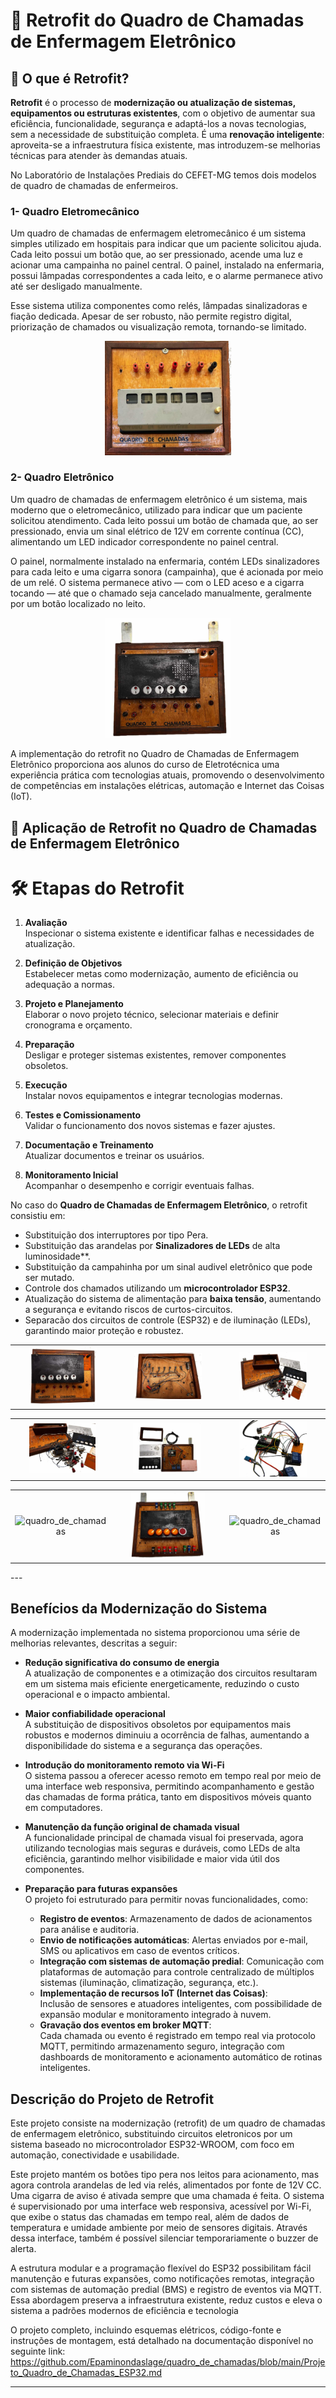 # 🔧 Retrofit do Quadro de Chamadas de Enfermagem Eletrônico

## 🔬 O que é Retrofit?

**Retrofit** é o processo de **modernização ou atualização de sistemas, equipamentos ou estruturas existentes**, com o objetivo de aumentar sua eficiência, funcionalidade, segurança e adaptá-los a novas tecnologias, sem a necessidade de substituição completa. É uma **renovação inteligente**: aproveita-se a infraestrutura física existente, mas introduzem-se melhorias técnicas para atender às demandas atuais.

No Laboratório de Instalações Prediais do CEFET-MG temos dois modelos de quadro de chamadas de enfermeiros. 

### 1- Quadro Eletromecânico

Um quadro de chamadas de enfermagem eletromecânico é um sistema simples utilizado em hospitais para indicar que um paciente solicitou ajuda. Cada leito possui um botão que, ao ser pressionado, acende uma luz  e  acionar uma campainha no painel central. O painel, instalado na enfermaria, possui lâmpadas correspondentes a cada leito, e o alarme permanece ativo até ser desligado manualmente.

Esse sistema utiliza componentes como relés, lâmpadas sinalizadoras e fiação dedicada. Apesar de ser robusto, não permite registro digital, priorização de chamados ou visualização remota, tornando-se limitado.
<p align="center">
  <img src="https://raw.githubusercontent.com/Epaminondaslage/quadro_de_chamadas/main/img/quadro_de_chamadas_eletromecanico.jpg" alt="Painel Eletromecanico" width="40%">
</p>

### 2- Quadro Eletrônico

Um quadro de chamadas de enfermagem eletrônico é um sistema, mais moderno que o eletromecânico, utilizado para indicar que um paciente solicitou atendimento. Cada leito possui um botão de chamada que, ao ser pressionado, envia um sinal elétrico de 12V em corrente contínua (CC), alimentando um LED indicador correspondente no painel central.

O painel, normalmente instalado na enfermaria, contém LEDs sinalizadores para cada leito e uma cigarra sonora (campainha), que é acionada por meio de um relé. O sistema permanece ativo — com o LED aceso e a cigarra tocando — até que o chamado seja cancelado manualmente, geralmente por um botão localizado no leito.

<p align="center">
  <img src="https://raw.githubusercontent.com/Epaminondaslage/quadro_de_chamadas/main/img/quadro_de_chamadas6.jpeg" alt="Painel atual" width="40%">
</p>

A implementação do retrofit no Quadro de Chamadas de Enfermagem Eletrônico proporciona aos alunos do curso de Eletrotécnica uma experiência prática com tecnologias atuais, promovendo o desenvolvimento de competências em instalações elétricas, automação e Internet das Coisas (IoT).

## 🔧 Aplicação de Retrofit no Quadro de Chamadas de Enfermagem Eletrônico

# 🛠️ Etapas do Retrofit

1. **Avaliação**  
   Inspecionar o sistema existente e identificar falhas e necessidades de atualização.

2. **Definição de Objetivos**  
   Estabelecer metas como modernização, aumento de eficiência ou adequação a normas.

3. **Projeto e Planejamento**  
   Elaborar o novo projeto técnico, selecionar materiais e definir cronograma e orçamento.

4. **Preparação**  
   Desligar e proteger sistemas existentes, remover componentes obsoletos.

5. **Execução**  
   Instalar novos equipamentos e integrar tecnologias modernas.

6. **Testes e Comissionamento**  
   Validar o funcionamento dos novos sistemas e fazer ajustes.

7. **Documentação e Treinamento**  
   Atualizar documentos e treinar os usuários.

8. **Monitoramento Inicial**  
   Acompanhar o desempenho e corrigir eventuais falhas.


No caso do **Quadro de Chamadas de Enfermagem Eletrônico**, o retrofit consistiu em:

- Substituição dos interruptores por tipo  Pera.
- Substituição das arandelas por **Sinalizadores de LEDs** de alta luminosidade**.
- Substituição da campahinha por um sinal audivel eletrônico que pode ser mutado.
- Controle dos chamados utilizando um **microcontrolador ESP32**.
- Atualização do sistema de alimentação para **baixa tensão**, aumentando a segurança e evitando riscos de curtos-circuitos.
- Separacão dos circuitos de controle (ESP32) e de iluminação (LEDs), garantindo maior proteção e robustez.
<table>
  <tr>
    <td align="center">
      <img src="https://raw.githubusercontent.com/Epaminondaslage/quadro_de_chamadas/main/img/quadro_de_chamadas.jpeg" alt="Detalhe 1" width="70%">
    </td>
    <td align="center">
      <img src="https://raw.githubusercontent.com/Epaminondaslage/quadro_de_chamadas/main/img/quadro_de_chamadas3.jpeg" alt="Detalhe 2" width="70%">
    </td>
    <td align="center">
      <img src="https://raw.githubusercontent.com/Epaminondaslage/quadro_de_chamadas/main/img/quadro_de_chamadas5.jpeg" alt="Detalhe 3" width="70%">
    </td>
  </tr>
</table>
  <table>
  <tr>
    <td align="center">
      <img src="https://raw.githubusercontent.com/Epaminondaslage/quadro_de_chamadas/main/img/quadro_de_chamadas8.jpeg" alt="quadro_de_chamadas" width="70%">
    </td>
    <td align="center">
      <img src="https://raw.githubusercontent.com/Epaminondaslage/quadro_de_chamadas/main/img/quadro_de_chamadas7.jpeg" alt="quadro_de_chamadas" width="70%">
    </td>
    <td align="center">
      <img src="https://raw.githubusercontent.com/Epaminondaslage/quadro_de_chamadas/main/img/quadro_de_chamadas9.jpeg" alt="quadro_de_chamadas" width="70%">
    </td>
  </tr>
</table>
  <table>
  <tr>
    <td align="center">
      <img src="https://raw.githubusercontent.com/Epaminondaslage/quadro_de_chamadas/main/img/quadro_de_chamadas10.jpeg" alt="quadro_de_chamadas" width="70%">
    </td>
    <td align="center">
      <img src="https://raw.githubusercontent.com/Epaminondaslage/quadro_de_chamadas/main/img/quadro_de_chamadas11.jpeg" alt="quadro_de_chamadas" width="70%">
    </td>
    <td align="center">
      <img src="https://raw.githubusercontent.com/Epaminondaslage/quadro_de_chamadas/main/img/quadro_de_chamadas12.jpeg" alt="quadro_de_chamadas" width="70%">
    </td>
  </tr>
</table>
---

## Benefícios da Modernização do Sistema

A modernização implementada no sistema proporcionou uma série de melhorias relevantes, descritas a seguir:

- **Redução significativa do consumo de energia**  
  A atualização de componentes e a otimização dos circuitos resultaram em um sistema mais eficiente energeticamente, reduzindo o custo operacional e o impacto ambiental.

- **Maior confiabilidade operacional**  
  A substituição de dispositivos obsoletos por equipamentos mais robustos e modernos diminuiu a ocorrência de falhas, aumentando a disponibilidade do sistema e a segurança das operações.

- **Introdução do monitoramento remoto via Wi-Fi**  
  O sistema passou a oferecer acesso remoto em tempo real por meio de uma interface web responsiva, permitindo acompanhamento e gestão das chamadas de forma prática, tanto em dispositivos móveis quanto em computadores.

- **Manutenção da função original de chamada visual**  
  A funcionalidade principal de chamada visual foi preservada, agora utilizando tecnologias mais seguras e duráveis, como LEDs de alta eficiência, garantindo melhor visibilidade e maior vida útil dos componentes.

- **Preparação para futuras expansões**  
  O projeto foi estruturado para permitir novas funcionalidades, como:
  - **Registro de eventos**: Armazenamento de dados de acionamentos para análise e auditoria.
  - **Envio de notificações automáticas**: Alertas enviados por e-mail, SMS ou aplicativos em caso de eventos críticos.
  - **Integração com sistemas de automação predial**: Comunicação com plataformas de automação para controle centralizado de múltiplos sistemas (iluminação, climatização, segurança, etc.).
  - **Implementação de recursos IoT (Internet das Coisas)**:  
    Inclusão de sensores e atuadores inteligentes, com possibilidade de expansão modular e monitoramento integrado à nuvem.
  - **Gravação dos eventos em broker MQTT**:  
    Cada chamada ou evento é registrado em tempo real via protocolo MQTT, permitindo armazenamento seguro, integração com dashboards de monitoramento e acionamento automático de rotinas inteligentes.

## Descrição do Projeto de Retrofit

Este projeto consiste na modernização (retrofit) de um quadro de chamadas de enfermagem eletrônico, substituindo circuitos eletronicos por um sistema  baseado no microcontrolador ESP32-WROOM, com foco em automação, conectividade e usabilidade.

 Este projeto mantém os botões tipo pera nos leitos para acionamento, mas agora controla arandelas de led via relés, alimentados por fonte de 12V CC. Uma cigarra de aviso é ativada sempre que uma chamada é feita. O sistema é supervisionado por uma interface web responsiva, acessível por Wi-Fi, que exibe o status das chamadas em tempo real, além de dados de temperatura e umidade ambiente por meio de sensores digitais. Através dessa interface, também é possível silenciar temporariamente o buzzer de alerta.

A estrutura modular e a programação flexível do ESP32 possibilitam fácil manutenção e futuras expansões, como notificações remotas, integração com sistemas de automação predial (BMS) e registro de eventos via MQTT. Essa abordagem preserva a infraestrutura existente, reduz custos e eleva o sistema a padrões modernos de eficiência e tecnologia

O projeto completo, incluindo esquemas elétricos, código-fonte e instruções de montagem, está detalhado na documentação disponível no seguinte link:
https://github.com/Epaminondaslage/quadro_de_chamadas/blob/main/Projeto_Quadro_de_Chamadas_ESP32.md

---

